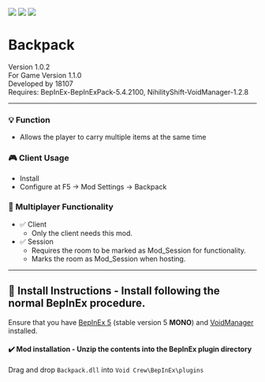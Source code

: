 [![](https://img.shields.io/badge/-Nihility_Shift-111111?style=just-the-label&logo=github&labelColor=24292f)](https://github.com/Nihility-Shift)
![](https://img.shields.io/badge/Game%20Version-1.1.0-111111?style=flat&labelColor=24292f&color=111111)
[![](https://img.shields.io/discord/1180651062550593536.svg?&logo=discord&logoColor=ffffff&style=flat&label=Discord&labelColor=24292f&color=111111)](https://discord.gg/g2u5wpbMGu "Void Crew Modding Discord")

# Backpack

Version 1.0.2  
For Game Version 1.1.0  
Developed by 18107  
Requires:  BepInEx-BepInExPack-5.4.2100, NihilityShift-VoidManager-1.2.8


---------------------

### 💡 Function

- Allows the player to carry multiple items at the same time

### 🎮 Client Usage

- Install
- Configure at F5 -> Mod Settings -> Backpack

### 👥 Multiplayer Functionality

- ✅ Client
  - Only the client needs this mod.
- ✅ Session
  - Requires the room to be marked as Mod_Session for functionality.
  - Marks the room as Mod_Session when hosting.

---------------------

## 🔧 Install Instructions - **Install following the normal BepInEx procedure.**

Ensure that you have [BepInEx 5](https://thunderstore.io/c/void-crew/p/BepInEx/BepInExPack/) (stable version 5 **MONO**) and [VoidManager](https://thunderstore.io/c/void-crew/p/NihilityShift/VoidManager/) installed.

#### ✔️ Mod installation - **Unzip the contents into the BepInEx plugin directory**

Drag and drop `Backpack.dll` into `Void Crew\BepInEx\plugins`
